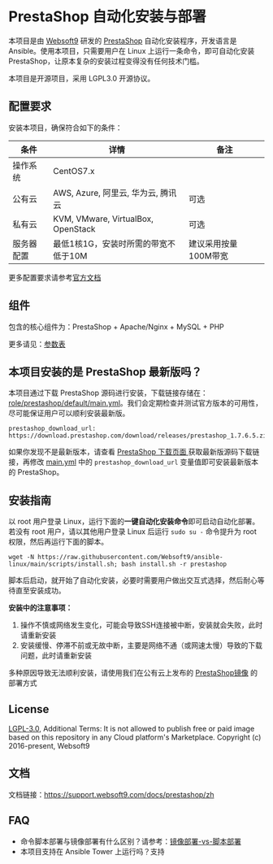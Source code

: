 
# PrestaShop 自动化安装与部署

本项目是由 [Websoft9](https://www.websoft9.com) 研发的 [PrestaShop](https://prestashop.com/) 自动化安装程序，开发语言是 Ansible。使用本项目，只需要用户在 Linux 上运行一条命令，即可自动化安装 PrestaShop，让原本复杂的安装过程变得没有任何技术门槛。  

本项目是开源项目，采用 LGPL3.0 开源协议。

## 配置要求

安装本项目，确保符合如下的条件：

| 条件       | 详情       | 备注  |
| ------------ | ------------ | ----- |
| 操作系统       | CentOS7.x       |   |
| 公有云| AWS, Azure, 阿里云, 华为云, 腾讯云 | 可选 |
| 私有云|  KVM, VMware, VirtualBox, OpenStack | 可选 |
| 服务器配置 | 最低1核1G，安装时所需的带宽不低于10M |  建议采用按量100M带宽 |

更多配置要求请参考[官方文档](http://doc.prestashop.com/display/PS17/What+you+need+to+get+started#Whatyouneedtogetstarted-Technicalrequirements)

## 组件

包含的核心组件为：PrestaShop + Apache/Nginx + MySQL + PHP

更多请见：[参数表](/docs/zh/stack-components.md)

## 本项目安装的是 PrestaShop 最新版吗？

本项目通过下载 PrestaShop 源码进行安装，下载链接存储在：[role/prestashop/default/main.yml](/roles/prestashop/defaults/main.yml)。我们会定期检查并测试官方版本的可用性，尽可能保证用户可以顺利安装最新版。

```
prestashop_download_url: https://download.prestashop.com/download/releases/prestashop_1.7.6.5.zip
```

如果你发现不是最新版本，请查看 [PrestaShop 下载页面 ](https://github.com/PrestaShop/PrestaShop/releases)获取最新版源码下载链接，再修改 [main.yml](/roles/prestashop/defaults/main.yml) 中的 `prestashop_download_url` 变量值即可安装最新版本的 PrestaShop。

## 安装指南

以 root 用户登录 Linux，运行下面的**一键自动化安装命令**即可启动自动化部署。若没有 root 用户，请以其他用户登录 Linux 后运行 `sudo su -` 命令提升为 root 权限，然后再运行下面的脚本。

```
wget -N https://raw.githubusercontent.com/Websoft9/ansible-linux/main/scripts/install.sh; bash install.sh -r prestashop
```

脚本后启动，就开始了自动化安装，必要时需要用户做出交互式选择，然后耐心等待直至安装成功。

**安装中的注意事项：**  

1. 操作不慎或网络发生变化，可能会导致SSH连接被中断，安装就会失败，此时请重新安装
2. 安装缓慢、停滞不前或无故中断，主要是网络不通（或网速太慢）导致的下载问题，此时请重新安装

多种原因导致无法顺利安装，请使用我们在公有云上发布的 [PrestaShop镜像](https://apps.websoft9.com/prestashop) 的部署方式

## License

[LGPL-3.0](/License.md), Additional Terms: It is not allowed to publish free or paid image based on this repository in any Cloud platform's Marketplace.
Copyright (c) 2016-present, Websoft9

## 文档

文档链接：https://support.websoft9.com/docs/prestashop/zh

## FAQ

- 命令脚本部署与镜像部署有什么区别？请参考：[镜像部署-vs-脚本部署](https://support.websoft9.com/docs/faq/zh/bz-product.html#镜像部署-vs-脚本部署)
- 本项目支持在 Ansible Tower 上运行吗？支持
